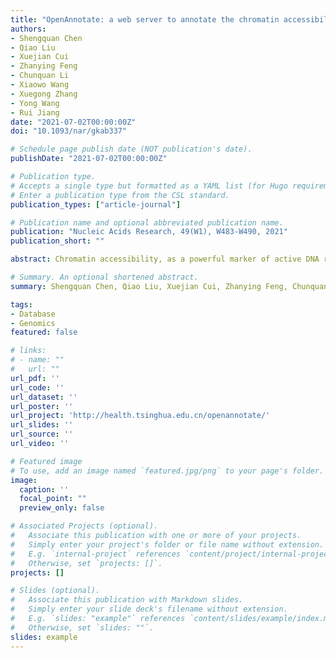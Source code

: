 ```yaml
---
title: "OpenAnnotate: a web server to annotate the chromatin accessibility of genomic regions"
authors:
- Shengquan Chen
- Qiao Liu
- Xuejian Cui
- Zhanying Feng
- Chunquan Li
- Xiaowo Wang
- Xuegong Zhang
- Yong Wang
- Rui Jiang
date: "2021-07-02T00:00:00Z"
doi: "10.1093/nar/gkab337"

# Schedule page publish date (NOT publication's date).
publishDate: "2021-07-02T00:00:00Z"

# Publication type.
# Accepts a single type but formatted as a YAML list (for Hugo requirements).
# Enter a publication type from the CSL standard.
publication_types: ["article-journal"]

# Publication name and optional abbreviated publication name.
publication: "Nucleic Acids Research, 49(W1), W483-W490, 2021"
publication_short: ""

abstract: Chromatin accessibility, as a powerful marker of active DNA regulatory elements, provides valuable information for understanding regulatory mechanisms. The revolution in high-throughput methods has accumulated massive chromatin accessibility profiles in public repositories. Nevertheless, utilization of these data is hampered by cumbersome collection, time-consuming processing, and manual chromatin accessibility (openness) annotation of genomic regions. To fill this gap, we developed OpenAnnotate (http://health.tsinghua.edu.cn/openannotate/) as the first web server for efficiently annotating openness of massive genomic regions across various biosample types, tissues, and biological systems. In addition to the annotation resource from 2729 comprehensive profiles of 614 biosample types of human and mouse, OpenAnnotate provides user-friendly functionalities, ultra-efficient calculation, real-time browsing, intuitive visualization, and elaborate application notebooks. We show its unique advantages compared to existing databases and toolkits by effectively revealing cell type-specificity, identifying regulatory elements and 3D chromatin contacts, deciphering gene functional relationships, inferring functions of transcription factors, and unprecedentedly promoting single-cell data analyses. We anticipate OpenAnnotate will provide a promising avenue for researchers to construct a more holistic perspective to understand regulatory mechanisms.

# Summary. An optional shortened abstract.
summary: Shengquan Chen, Qiao Liu, Xuejian Cui, Zhanying Feng, Chunquan Li, Xiaowo Wang, Xuegong Zhang, Yong Wang, Rui Jiang. Nucleic Acids Research, 2021.

tags:
- Database
- Genomics
featured: false

# links:
# - name: ""
#   url: ""
url_pdf: ''
url_code: ''
url_dataset: ''
url_poster: ''
url_project: 'http://health.tsinghua.edu.cn/openannotate/'
url_slides: ''
url_source: ''
url_video: ''

# Featured image
# To use, add an image named `featured.jpg/png` to your page's folder. 
image:
  caption: ''
  focal_point: ""
  preview_only: false

# Associated Projects (optional).
#   Associate this publication with one or more of your projects.
#   Simply enter your project's folder or file name without extension.
#   E.g. `internal-project` references `content/project/internal-project/index.md`.
#   Otherwise, set `projects: []`.
projects: []

# Slides (optional).
#   Associate this publication with Markdown slides.
#   Simply enter your slide deck's filename without extension.
#   E.g. `slides: "example"` references `content/slides/example/index.md`.
#   Otherwise, set `slides: ""`.
slides: example
---
```


<!-- {{% callout note %}}
Click the *Cite* button above to demo the feature to enable visitors to import publication metadata into their reference management software.
{{% /callout %}} -->

<!-- {{% callout note %}}
Create your slides in Markdown - click the *Slides* button to check out the example.
{{% /callout %}} -->

<!-- Add the publication's **full text** or **supplementary notes** here. You can use rich formatting such as including [code, math, and images](https://docs.hugoblox.com/content/writing-markdown-latex/). -->
